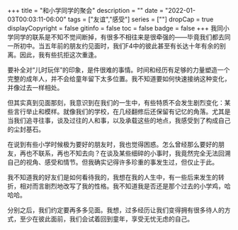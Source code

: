 +++
title = "和小学同学的聚会"
description = ""
date = "2022-01-03T00:03:11-06:00"
tags = ["友谊","感受"]
series = [""]
dropCap = true
displayCopyright = false
gitinfo = false
toc = false
badge = false
+++
我同小学同学的联系是不知不觉间断掉，有很多不相往来是很牵强的——毕竟我们都去同一所初中。当五年前的朋友约见面时，我们F4中的彼此甚至有长达十年有余的别离。因此，我有些抗拒这次重逢。

要补全对“儿时玩伴”的印象，是件很难的事情。时间和经历有足够的力量塑造一个完整的成年人，并不会给童年留下太多位置。我不知道要如何快速接纳这种变化，并像过去一样相处。

但其实真到见面那刻，我意识到在我们的一生中，有些特质不会发生剧烈变化：某些言行举止和模样。就像我们的学校，在几经翻修后还保留有记忆的角落。尤其是当我们追寻往事，谈及过往的人和事，以及承载这些的地点，我感受到了构成自己的尘封基石。

在说到有些小学时候极为要好的朋友时，我也觉得困惑。怎么曾经那么要好的朋友，再也不联系，再也不知去向？在谈及某些细碎的小事时，我竟然完全无法回溯自己的视角、感受和情节。但我确实记得许多珍重的事发生过，但仅止于此。

我不知道我的好友们是如何看待我的，我想在我的人生中，有一些后来发生的转折，相对而言剧烈地改写了我的性格。我不知道我是否还是那个过去的小学鸡，哈哈哈。

分别之后，我们约定要再多多见面。我想，过多经历让我们变得拥有很多待人的方式，至少在彼此面前，我们会试着回到童年，享受无忧无虑的自己。